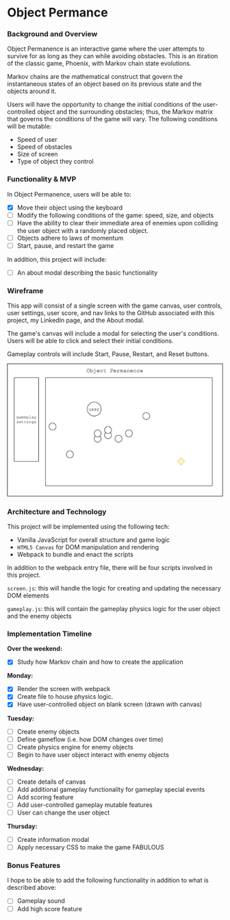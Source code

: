 # Object Permance

### Background and Overview

Object Permanence is an interactive game where the user attempts to survive for as long as they can while avoiding obstacles.  This is an itiration of the classic game, Phoenix, with Markov chain state evolutions.

Markov chains are the mathematical construct that govern the instantaneous states of an object based on its previous state and the objects around it.

Users will have the opportunity to change the initial conditions of the user-controlled object and the surrounding obstacles; thus, the Markov matrix that governs the conditions of the game will vary.  The following conditions will be mutable:

* Speed of user
* Speed of obstacles
* Size of screen
* Type of object they control

### Functionality & MVP

In Object Permanence, users will be able to:
- [x] Move their object using the keyboard
- [ ] Modify the following conditions of the game: speed, size, and objects
- [ ] Have the ability to clear their immediate area of enemies upon colliding the user object with a randomly placed object.
- [ ] Objects adhere to laws of momentum
- [ ] Start, pause, and restart the game

In addition, this project will include:
- [ ] An about modal describing the basic functionality

### Wireframe

This app will consist of a single screen with the game canvas, user controls, user settings, user score, and nav links to the GitHub associated with this project, my LinkedIn page, and the About modal.

The game's canvas will include a modal for selecting the user's conditions. Users will be able to click and select their initial conditions.

Gameplay controls will include Start, Pause, Restart, and Reset buttons.

![](https://github.com/DrAmaze/object_permanence/blob/master/object_permanence_wireframe.png)

### Architecture and Technology

This project will be implemented using the following tech:

* Vanilla JavaScript for overall structure and game logic
* `HTML5 Canvas` for DOM manipulation and rendering
* Webpack to bundle and enact the scripts

In addition to the webpack entry file, there will be four scripts involved in this project.

`screen.js`: this will handle the logic for creating and updating the necessary DOM elements

`gameplay.js`: this will contain the gameplay physics logic for the user object and the enemy objects

### Implementation Timeline

**Over the weekend:**
- [x] Study how Markov chain and how to create the application

**Monday:**
- [x] Render the screen with webpack
- [x] Create file to house physics logic.
- [x] Have user-controlled object on blank screen (drawn with canvas)

**Tuesday:**
- [ ] Create enemy objects
- [ ] Define gameflow (i.e. how DOM changes over time)
- [ ] Create physics engine for enemy objects
- [ ] Begin to have user object interact with enemy objects

**Wednesday:**
- [ ] Create details of canvas
- [ ] Add additional gameplay functionality for gameplay special events
- [ ] Add scoring feature
- [ ] Add user-controlled gameplay mutable features
- [ ] User can change the user object

**Thursday:**
- [ ] Create information modal
- [ ] Apply necessary CSS to make the game FABULOUS

### Bonus Features

I hope to be able to add the following functionality in addition to what is described above:
- [ ] Gameplay sound
- [ ] Add high score feature
